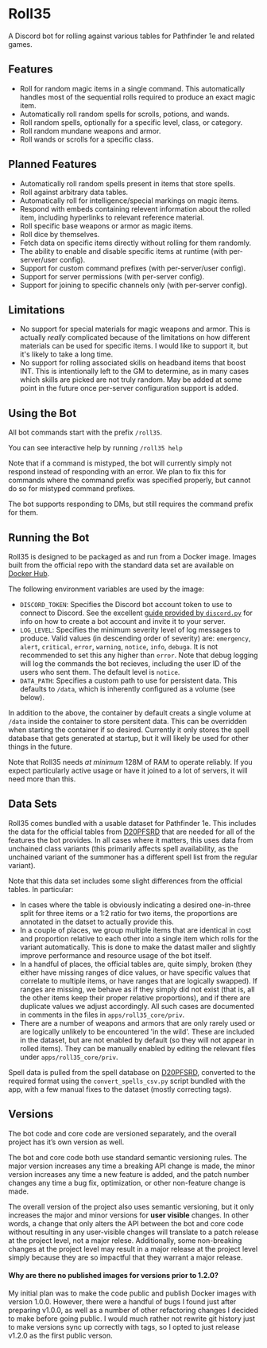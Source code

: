 # Roll35

A Discord bot for rolling against various tables for Pathfinder 1e and
related games.

## Features

* Roll for random magic items in a single command. This automatically
  handles most of the sequential rolls required to produce an exact
  magic item.
* Automatically roll random spells for scrolls, potions, and wands.
* Roll random spells, optionally for a specific level, class, or category.
* Roll random mundane weapons and armor.
* Roll wands or scrolls for a specific class.

## Planned Features

* Automatically roll random spells present in items that store spells.
* Roll against arbitrary data tables.
* Automatically roll for intelligence/special markings on magic items.
* Respond with embeds containing relevent information about the rolled
  item, including hyperlinks to relevant reference material.
* Roll specific base weapons or armor as magic items.
* Roll dice by themselves.
* Fetch data on specific items directly without rolling for them randomly.
* The ability to enable and disable specific items at runtime (with
  per-server/user config).
* Support for custom command prefixes (with per-server/user config).
* Support for server permissions (with per-server config).
* Support for joining to specific channels only (with per-server config).

## Limitations

* No support for special materials for magic weapons and armor. This is
  actually _really_ complicated because of the limitations on how different
  materials can be used for specific items. I would like to support it,
  but it's likely to take a long time.
* No support for rolling associated skills on headband items that boost
  INT. This is intentionally left to the GM to determine, as in many cases
  which skills are picked are not truly random. May be added at some
  point in the future once per-server configuration support is added.

## Using the Bot

All bot commands start with the prefix `/roll35`.

You can see interactive help by running `/roll35 help`

Note that if a command is mistyped, the bot will currently simply not
respond instead of responding with an error. We plan to fix this for
commands where the command prefix was specified properly, but cannot do
so for mistyped command prefixes.

The bot supports responding to DMs, but still requires the command prefix
for them.

## Running the Bot

Roll35 is designed to be packaged as and run from a Docker image. Images
built from the official repo with the standard data set are available on
[Docker Hub](https://hub.docker.com/repository/docker/ahferroin7/roll35).

The following environment variables are used by the image:

* `DISCORD_TOKEN`: Specifies the Discord bot account token to use
  to connect to Discord. See the excellent [guide provided by
  `discord.py`](https://discordpy.readthedocs.io/en/latest/discord.html)
  for info on how to create a bot account and invite it to your server.
* `LOG_LEVEL`: Specifies the minimum severity level of log messages to
  produce. Valid values (in descending order of severity) are:
  `emergency`, `alert`, `critical`, `error`, `warning`, `notice`,
  `info`, `debuga`. It is not recommended to set this any higher than
  `error`. Note that debug logging will log the commands the bot recieves,
  including the user ID of the users who sent them. The default level is
  `notice`.
* `DATA_PATH`: Specifies a custom path to use for persistent data. This
  defaults to `/data`, which is inherently configured as a volume (see below).

In addition to the above, the container by default creats a single
volume at `/data` inside the container to store persitent data. This
can be overridden when starting the container if so desired. Currently
it only stores the spell database that gets generated at startup, but
it will likely be used for other things in the future.

Note that Roll35 needs _at minimum_ 128M of RAM to operate reliably. If
you expect particularly active usage or have it joined to a lot of
servers, it will need more than this.

## Data Sets

Roll35 comes bundled with a usable dataset for Pathfinder
1e. This includes the data for the official tables from
[D20PFSRD](https://www.d20pfsrd.com/) that are needed for all of the
features the bot provides. In all cases where it matters, this uses data
from unchained class variants (this primarily affects spell availability,
as the unchained variant of the summoner has a different spell list from
the regular variant).

Note that this data set includes some slight differences from the official
tables. In particular:
* In cases where the table is obviously indicating a desired one-in-three
  split for three items or a 1:2 ratio for two items, the proportions are
  annotated in the datset to actually provide this.
* In a couple of places, we group multiple items that are identical in
  cost and proportion relative to each other into a single item which rolls
  for the variant automatically. This is done to make the datast maller
  and slightly improve performance and resource usage of the bot itself.
* In a handful of places, the official tables are, quite simply, broken
  (they either have missing ranges of dice values, or have specific
  values that correlate to multiple items, or have ranges that are
  logically swapped). If ranges are missing, we behave as if they
  simply did not exist (that is, all the other items keep their
  proper relative proportions), and if there are duplicate values we
  adjust accordingly. All such cases are documented in comments in the
  files in `apps/roll35_core/priv`.
* There are a number of weapons and armors that are only rarely used
  or are logically unlikely to be encountered 'in the wild'. These are
  included in the dataset, but are not enabled by default (so they will
  not appear in rolled items). They can be manually enabled by editing
  the relevant files under `apps/roll35_core/priv`.

Spell data is pulled from the spell database on
[D20PFSRD](https://www.d20pfsrd), converted to the required format
using the `convert_spells_csv.py` script bundled with the app, with a
few manual fixes to the dataset (mostly correcting tags).

## Versions

The bot code and core code are versioned separately, and the overall
project has it’s own version as well.

The bot and core code both use standard semantic versioning rules. The
major version increases any time a breaking API change is made, the
minor version increases any time a new feature is added, and the patch
number changes any time a bug fix, optimization, or other non-feature
change is made.

The overall version of the project also uses semantic versioning, but
it only increases the major and minor versions for **user visible**
changes. In other words, a change that only alters the API between
the bot and core code without resulting in any user-visible changes
will translate to a patch release at the project level, not a major
relese. Additionally, some non-breaking changes at the project level
may result in a major release at the project level simply because they
are so impactful that they warrant a major release.

#### Why are there no published images for versions prior to 1.2.0?

My initial plan was to make the code public and publish Docker images
with version 1.0.0. However, there were a handful of bugs I found
just after preparing v1.0.0, as well as a number of other refactoring
changes I decided to make before going public. I would much rather not
rewrite git history just to make versions sync up correctly with tags,
so I opted to just release v1.2.0 as the first public verson.
